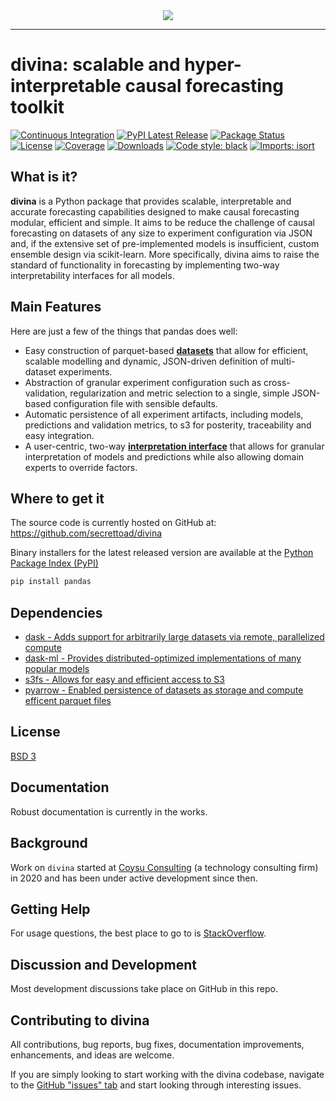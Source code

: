 <div align="center">
  <img src="https://storage.googleapis.com/coysuweb-static/assets/images/logo/divina_logo.png"><br>
</div>

-----------------

# divina: scalable and hyper-interpretable causal forecasting toolkit
[![Continuous Integration](https://github.com/secrettoad/divina/actions/workflows/prod.yaml/badge.svg)](https://github.com/secrettoad/divina/actions/workflows/prod.yaml)
[![PyPI Latest Release](https://img.shields.io/pypi/v/divina.svg)](https://pypi.org/project/divina/)
[![Package Status](https://img.shields.io/pypi/status/divina.svg)](https://pypi.org/project/divina/)
[![License](https://img.shields.io/pypi/l/divina.svg)](https://github.com/pandas-dev/divina/blob/master/LICENSE)
[![Coverage](https://codecov.io/github/secrettoad/divina/coverage.svg?branch=main)](https://codecov.io/gh/secrettoad/divina)
[![Downloads](https://img.shields.io/pypi/dm/divina.svg)](https://pypi.org/project/divina)
[![Code style: black](https://img.shields.io/badge/code%20style-black-000000.svg)](https://github.com/psf/black)
[![Imports: isort](https://img.shields.io/badge/%20imports-isort-%231674b1?style=flat&labelColor=ef8336)](https://pycqa.github.io/isort/)

## What is it?

**divina** is a Python package that provides scalable, interpretable and accurate forecasting capabilities designed to make causal forecasting modular, efficient and simple.
It aims to be reduce the challenge of causal forecasting on datasets of any size to experiment configuration via JSON and, if the extensive set of pre-implemented models is insufficient, custom ensemble design via scikit-learn.
More specifically, divina aims to raise the standard of functionality in forecasting by implementing two-way interpretability interfaces for all models.


## Main Features
Here are just a few of the things that pandas does well:

  - Easy construction of parquet-based [**datasets**][datasets] that allow for efficient, scalable modelling and dynamic, JSON-driven definition of multi-dataset experiments.
  - Abstraction of granular experiment configuration such as cross-validation, regularization and metric selection to a single, simple JSON-based configuration file with sensible defaults.  
  - Automatic persistence of all experiment artifacts, including models, predictions and validation metrics, to s3 for posterity, traceability and easy integration.
  - A user-centric, two-way [**interpretation interface**][interpretation] that allows for granular interpretation of models and predictions while also allowing domain experts to override factors.


   [datasets]: https://github.com/secrettoad/divina
   [interpretation]: https://github.com/secrettoad/divina
   

## Where to get it
The source code is currently hosted on GitHub at:
https://github.com/secrettoad/divina

Binary installers for the latest released version are available at the [Python
Package Index (PyPI)](https://pypi.org/project/divina)

```sh
pip install pandas
```

## Dependencies
- [dask - Adds support for arbitrarily large datasets via remote, parallelized compute](https://www.dask.org)
- [dask-ml - Provides distributed-optimized implementations of many popular models](https://ml.dask.org)
- [s3fs - Allows for easy and efficient access to S3](https://github.com/dask/s3fs)
- [pyarrow - Enabled persistence of datasets as storage and compute efficent parquet files](https://arrow.apache.org/docs/python/)



## License
[BSD 3](LICENSE)

## Documentation
Robust documentation is currently in the works.

## Background
Work on ``divina`` started at [Coysu Consulting](https://www.coysu.com/) (a technology consulting firm) in 2020 and
has been under active development since then.

## Getting Help
For usage questions, the best place to go to is [StackOverflow](https://stackoverflow.com/questions/tagged/divina).

## Discussion and Development
Most development discussions take place on GitHub in this repo.

## Contributing to divina 

All contributions, bug reports, bug fixes, documentation improvements, enhancements, and ideas are welcome.

If you are simply looking to start working with the divina codebase, navigate to the [GitHub "issues" tab](https://github.com/secrettoad/divina/issues) and start looking through interesting issues.

